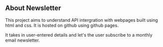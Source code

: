 ## About Newsletter

This project aims to understand API intergration with webpages built using html and css.
It is hosted on github using github pages.

It takes in user-entered details and let's the user subscribe to a monthly email newsletter.
